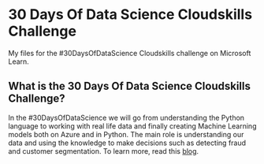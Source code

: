 # 30 Days Of Data Science Cloudskills Challenge
My files for the #30DaysOfDataScience Cloudskills challenge on Microsoft Learn.

## What is the 30 Days Of Data Science Cloudskills Challenge?
In the #30DaysOfDataScience we will go from understanding the Python language to
working with real life data and finally creating Machine Learning models both on
Azure and in Python. The main role is understanding our data and using the
knowledge to make decisions such as detecting fraud and customer segmentation. To
learn more, read this [blog](https://aka.ms/Data-30DS).
